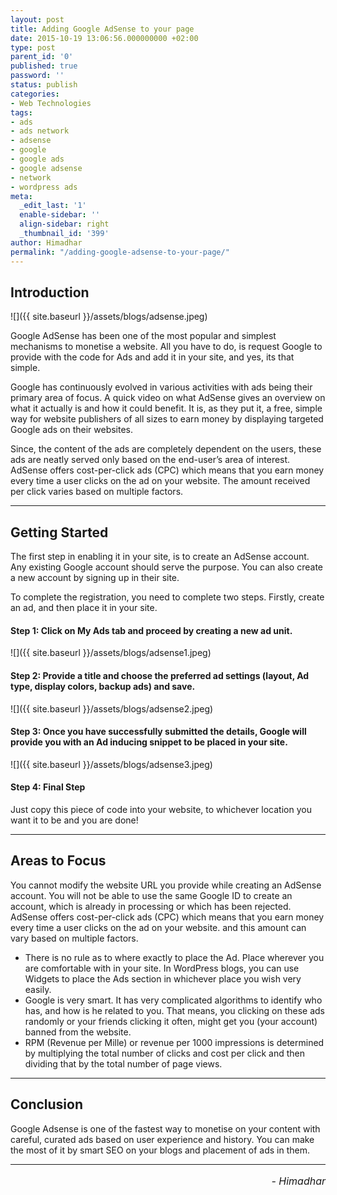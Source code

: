 ```yaml
---
layout: post
title: Adding Google AdSense to your page
date: 2015-10-19 13:06:56.000000000 +02:00
type: post
parent_id: '0'
published: true
password: ''
status: publish
categories:
- Web Technologies
tags:
- ads
- ads network
- adsense
- google
- google ads
- google adsense
- network
- wordpress ads
meta:
  _edit_last: '1'
  enable-sidebar: ''
  align-sidebar: right
  _thumbnail_id: '399'
author: Himadhar
permalink: "/adding-google-adsense-to-your-page/"
---
```


## Introduction

![]({{ site.baseurl }}/assets/blogs/adsense.jpeg)

Google AdSense has been one of the most popular and simplest mechanisms to monetise a website. All you have to do, is request Google to provide with the code for Ads and add it in your site, and yes, its that simple.

Google has continuously evolved in various activities with ads being their primary area of focus. A quick video on what AdSense gives an overview on what it actually is and how it could benefit. It is, as they put it, a free, simple way for website publishers of all sizes to earn money by displaying targeted Google ads on their websites. 

Since, the content of the ads are completely dependent on the users, these ads are neatly served only based on the end-user’s area of interest. AdSense offers cost-per-click ads (CPC) which means that you earn money every time a user clicks on the ad on your website. The amount received per click varies based on multiple factors.

---

## Getting Started

The first step in enabling it in your site, is to create an AdSense account. Any existing Google account should serve the purpose. You can also create a new account by signing up in their site.

To complete the registration, you need to complete two steps. Firstly, create an ad, and then place it in your site.

#### Step 1: Click on My Ads tab and proceed by creating a new ad unit.
![]({{ site.baseurl }}/assets/blogs/adsense1.jpeg)

#### Step 2: Provide a title and choose the preferred ad settings (layout, Ad type, display colors, backup ads)  and save.
![]({{ site.baseurl }}/assets/blogs/adsense2.jpeg)

#### Step 3: Once you have successfully submitted the details, Google will provide you with an Ad inducing snippet to be placed in your site.
![]({{ site.baseurl }}/assets/blogs/adsense3.jpeg)

#### Step 4: Final Step
Just copy this piece of code into your website, to whichever location you want it to be and you are done!

---

## Areas to Focus
You cannot modify the website URL you provide while creating an AdSense account.
You will not be able to use the same Google ID to create an account, which is already in processing or which has been rejected.
AdSense offers cost-per-click ads (CPC) which means that you earn money every time a user clicks on the ad on your website. and this amount can vary based on multiple factors.

- There is no rule as to where exactly to place the Ad. Place wherever you are comfortable with in your site. In WordPress blogs, you can use Widgets to place the Ads section in whichever place you wish very easily.
- Google is very smart. It has very complicated algorithms to identify who has, and how is he related to you. That means, you clicking on these ads randomly or your friends clicking it often, might get you (your account) banned from the website.
- RPM (Revenue per Mille) or revenue per 1000 impressions is determined by multiplying the total number of clicks and cost per click and then dividing that by the total number of page views.


---

## Conclusion

Google Adsense is one of the fastest way to monetise on your content with careful, curated ads based on user experience and history. You can make the most of it by smart SEO on your blogs and placement of ads in them.

---

<h6 style="text-align: right;font-size: 1rem;margin-top: 16px;">
- Himadhar
</h6>
